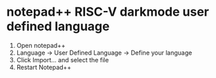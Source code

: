 # notepad++ RISC-V darkmode user defined language

1. Open notepad++
2. Language → User Defined Language → Define your language
3. Click Import... and select the file
4. Restart Notepad++

